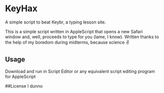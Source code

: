 # KeyHax
A simple script to beat Keybr, a typing lesson site.

This is a simple script written in AppleScript that opens a new Safari window and, well, proceeds to type for you (lame, I know). Written thanks to the help of my boredom during midterms, because science ✌️

## Usage
Download and run in Script Editor or any equivalent script editing program for AppleScript

##License
I dunno